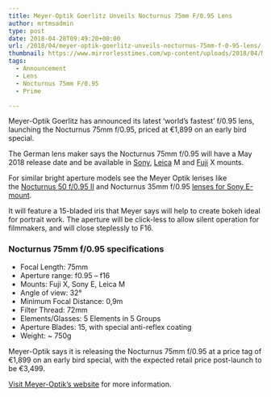 ```yaml
---
title: Meyer-Optik Goerlitz Unveils Nocturnus 75mm F/0.95 Lens
author: mrtmsadmin
type: post
date: 2018-04-28T09:49:20+00:00
url: /2018/04/meyer-optik-goerlitz-unveils-nocturnus-75mm-f-0-95-lens/
thumbnail: https://www.mirrorlesstimes.com/wp-content/uploads/2018/04/Meyer-Optik-Nocturnus-75mm-f0.95-mirrorless-lens.jpg
tags:
  - Announcement
  - Lens
  - Nocturnus 75mm F/0.95
  - Prime

---
```

Meyer-Optik Goerlitz has announced its latest ‘world’s fastest’ f/0.95 lens, launching the Nocturnus 75mm f/0.95, priced at €1,899 on an early bird special.

The German lens maker says the Nocturnus 75mm f/0.95 will have a May 2018 release date and be available in [Sony][1], [Leica][2] M and [Fuji][3] X mounts.

<p class="p1">
  <span class="s1">For similar bright aperture models see the Meyer Optik lenses like the <a href="https://www.adorama.com/mog5095soe.html?kbid=68292">Nocturnus 50 f/0.95 II</a> and Nocturnus 35mm f/0.95 <a href="https://www.dailycameranews.com/2017/03/best-sony-full-frame-e-mount-lenses/">lenses for Sony E-mount</a>. </span><!--more-->
</p>

It will feature a 15-bladed iris that Meyer says will help to create bokeh ideal for portrait work. The aperture will be click-less to allow silent operation for filmmakers, and will close steplessly to F16.

### Nocturnus 75mm f/0.95 specifications

  * Focal Length: 75mm
  * Aperture range: f0.95 – f16
  * Mounts: Fuji X, Sony E, Leica M
  * Angle of view: 32°
  * Minimum Focal Distance: 0,9m
  * Filter Thread: 72mm
  * Elements/Glasses: 5 Elements in 5 Groups
  * Aperture Blades: 15, with special anti-reflex coating
  * Weight: ~ 750g

Meyer-Optik says it is releasing the Nocturnus 75mm f/0.95 at a price tag of €1,899 on an early bird special, with the expected retail price post-launch to be €3,499.

<a href="https://www.meyer-optik-goerlitz.com/en/nocturnus-75-f0.95" target="_blank" rel="noopener">Visit Meyer-Optik’s website</a> for more information.

 [1]: https://www.mirrorlesstimes.com/category/sony/
 [2]: https://www.mirrorlesstimes.com/category/leica/
 [3]: https://www.mirrorlesstimes.com/category/fujifilm/